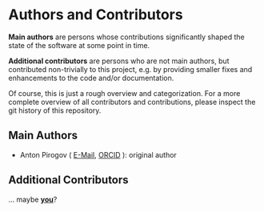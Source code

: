 # Authors and Contributors

**Main authors** are persons whose contributions significantly shaped
the state of the software at some point in time.

**Additional contributors** are persons who are not main authors,
but contributed non-trivially to this project,
e.g. by providing smaller fixes and enhancements to the code and/or documentation.

Of course, this is just a rough overview and categorization.
For a more complete overview of all contributors and contributions,
please inspect the git history of this repository.

## Main Authors

- Anton Pirogov (
    [E-Mail](mailto:a.pirogov@fz-juelich.de),
    [ORCID](https://orcid.org/0000-0002-5077-7497)
  ): original author

## Additional Contributors

<!--
- Name (E-mail, ORCID):
Summary of contribution
-->

... maybe **[you](https://materials-data-science-and-informatics.github.io/metador-core/main/contributing)**?
